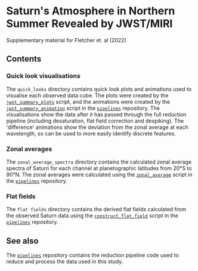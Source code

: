# Saturn's Atmosphere in Northern Summer Revealed by JWST/MIRI

Supplementary material for Fletcher et. al (2022)

## Contents

### Quick look visualisations
The `quick_looks` directory contains quick look plots and animations used to visualise each observed data cube. The plots were created by the [`jwst_summary_plots`](https://github.com/JWSTGiantPlanets/pipelines/blob/main/jwst_summary_plots.py) script, and the animations were created by the [`jwst_summary_animation`](https://github.com/JWSTGiantPlanets/pipelines/blob/main/jwst_summary_animation.py) script in the [`pipelines`](https://github.com/JWSTGiantPlanets/pipelines) repository. The visualisations show the data after it has passed through the full reduction pipeline (including desaturation, flat field correction and despiking). The 'difference' animations show the deviation from the zonal average at each wavelength, so can be used to more easily identify discrete features.

### Zonal averages
The `zonal_average_spectra` directory contains the calculated zonal average spectra of Saturn for each channel at planetographic latitudes from 20°S to 90°N. The zonal averages were calculated using the [`zonal_average`](https://github.com/JWSTGiantPlanets/pipelines/blob/main/zonal_average.py) script in the [`pipelines`](https://github.com/JWSTGiantPlanets/pipelines) repository.

### Flat fields
The `flat fields` directory contains the derived flat fields calculated from the observed Saturn data using the [`construct_flat_field`](https://github.com/JWSTGiantPlanets/pipelines/blob/main/construct_flat_field.py) script in the [`pipelines`](https://github.com/JWSTGiantPlanets/pipelines) repository.

## See also
The [`pipelines`](https://github.com/JWSTGiantPlanets/pipelines) repository contains the reduction pipeline code used to reduce and process the data used in this study.
